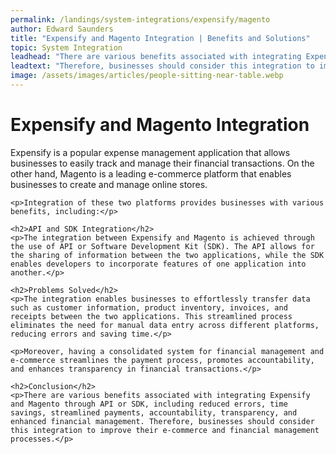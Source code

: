 ```yaml
---
permalink: /landings/system-integrations/expensify/magento
author: Edward Saunders
title: "Expensify and Magento Integration | Benefits and Solutions"
topic: System Integration
leadhead: "There are various benefits associated with integrating Expensify and Magento through API or SDK, including reduced errors, time savings, streamlined payments, accountability, transparency, and enhanced financial management"
leadtext: "Therefore, businesses should consider this integration to improve their e-commerce and financial management processes."
image: /assets/images/articles/people-sitting-near-table.webp
---
```

<div class="arttext">	<h1>Expensify and Magento Integration</h1>
	<p>Expensify is a popular expense management application that allows businesses to easily track and manage their financial transactions. On the other hand, Magento is a leading e-commerce platform that enables businesses to create and manage online stores.</p>

	<p>Integration of these two platforms provides businesses with various benefits, including:</p>

	<h2>API and SDK Integration</h2>
	<p>The integration between Expensify and Magento is achieved through the use of API or Software Development Kit (SDK). The API allows for the sharing of information between the two applications, while the SDK enables developers to incorporate features of one application into another.</p>

	<h2>Problems Solved</h2>
	<p>The integration enables businesses to effortlessly transfer data such as customer information, product inventory, invoices, and receipts between the two applications. This streamlined process eliminates the need for manual data entry across different platforms, reducing errors and saving time.</p>

	<p>Moreover, having a consolidated system for financial management and e-commerce streamlines the payment process, promotes accountability, and enhances transparency in financial transactions.</p>

	<h2>Conclusion</h2>
	<p>There are various benefits associated with integrating Expensify and Magento through API or SDK, including reduced errors, time savings, streamlined payments, accountability, transparency, and enhanced financial management. Therefore, businesses should consider this integration to improve their e-commerce and financial management processes.</p>

</div>